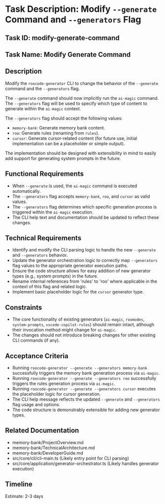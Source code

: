 # Task Description: Modify `--generate` Command and `--generators` Flag

## Task ID: modify-generate-command

## Task Name: Modify Generate Command

## Description

Modify the `roocode-generator` CLI to change the behavior of the `--generate` command and the `--generators` flag.

The `--generate` command should now implicitly run the `ai-magic` command. The `--generators` flag will be used to specify which type of content to generate within the `ai-magic` context.

The `--generators` flag should accept the following values:

- `memory-bank`: Generate memory bank content.
- `roo`: Generate rules (renaming from `rules`).
- `cursor`: Generate cursor-related content (for future use, initial implementation can be a placeholder or simple output).

The implementation should be designed with extensibility in mind to easily add support for generating system prompts in the future.

## Functional Requirements

- When `--generate` is used, the `ai-magic` command is executed automatically.
- The `--generators` flag accepts `memory-bank`, `roo`, and `cursor` as valid values.
- The `--generators` flag determines which specific generation process is triggered within the `ai-magic` execution.
- The CLI help text and documentation should be updated to reflect these changes.

## Technical Requirements

- Identify and modify the CLI parsing logic to handle the new `--generate` and `--generators` behavior.
- Update the generator orchestration logic to correctly map `--generators` flag values to the appropriate generator execution paths.
- Ensure the code structure allows for easy addition of new generator types (e.g., system prompts) in the future.
- Rename internal references from 'rules' to 'roo' where applicable in the context of this flag and related logic.
- Implement basic placeholder logic for the `cursor` generator type.

## Constraints

- The core functionality of existing generators (`ai-magic`, `roomodes`, `system-prompts`, `vscode-copilot-rules`) should remain intact, although their invocation method might change for `ai-magic`.
- The changes should not introduce breaking changes for other existing CLI commands (if any).

## Acceptance Criteria

- Running `roocode-generator --generate --generators memory-bank` successfully triggers the memory bank generation process via `ai-magic`.
- Running `roocode-generator --generate --generators roo` successfully triggers the rules generation process via `ai-magic`.
- Running `roocode-generator --generate --generators cursor` executes the placeholder logic for cursor generation.
- The CLI help message reflects the updated `--generate` and `--generators` flag usage and options.
- The code structure is demonstrably extensible for adding new generator types.

## Related Documentation

- memory-bank/ProjectOverview.md
- memory-bank/TechnicalArchitecture.md
- memory-bank/DeveloperGuide.md
- src/core/cli/cli-main.ts (Likely entry point for CLI parsing)
- src/core/application/generator-orchestrator.ts (Likely handles generator execution)

## Timeline

Estimate: 2-3 days

